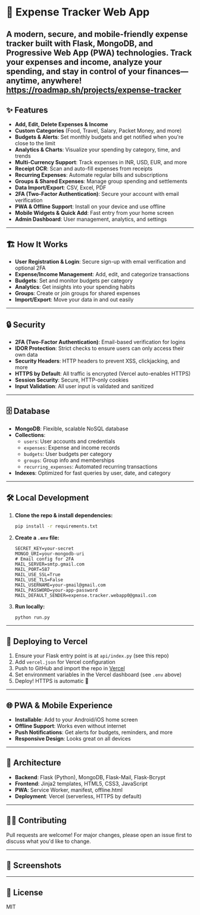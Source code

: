 # 💸 Expense Tracker Web App

A modern, secure, and mobile-friendly expense tracker built with **Flask**, **MongoDB**, and **Progressive Web App (PWA)** technologies. Track your expenses and income, analyze your spending, and stay in control of your finances—anytime, anywhere!
https://roadmap.sh/projects/expense-tracker
---

## ✨ Features
- **Add, Edit, Delete Expenses & Income**
- **Custom Categories** (Food, Travel, Salary, Packet Money, and more)
- **Budgets & Alerts**: Set monthly budgets and get notified when you're close to the limit
- **Analytics & Charts**: Visualize your spending by category, time, and trends
- **Multi-Currency Support**: Track expenses in INR, USD, EUR, and more
- **Receipt OCR**: Scan and auto-fill expenses from receipts
- **Recurring Expenses**: Automate regular bills and subscriptions
- **Groups & Shared Expenses**: Manage group spending and settlements
- **Data Import/Export**: CSV, Excel, PDF
- **2FA (Two-Factor Authentication)**: Secure your account with email verification
- **PWA & Offline Support**: Install on your device and use offline
- **Mobile Widgets & Quick Add**: Fast entry from your home screen
- **Admin Dashboard**: User management, analytics, and settings

---

## 🏗️ How It Works
- **User Registration & Login**: Secure sign-up with email verification and optional 2FA
- **Expense/Income Management**: Add, edit, and categorize transactions
- **Budgets**: Set and monitor budgets per category
- **Analytics**: Get insights into your spending habits
- **Groups**: Create or join groups for shared expenses
- **Import/Export**: Move your data in and out easily

---

## 🔒 Security
- **2FA (Two-Factor Authentication)**: Email-based verification for logins
- **IDOR Protection**: Strict checks to ensure users can only access their own data
- **Security Headers**: HTTP headers to prevent XSS, clickjacking, and more
- **HTTPS by Default**: All traffic is encrypted (Vercel auto-enables HTTPS)
- **Session Security**: Secure, HTTP-only cookies
- **Input Validation**: All user input is validated and sanitized

---

## 🗄️ Database
- **MongoDB**: Flexible, scalable NoSQL database
- **Collections**:
  - `users`: User accounts and credentials
  - `expenses`: Expense and income records
  - `budgets`: User budgets per category
  - `groups`: Group info and memberships
  - `recurring_expenses`: Automated recurring transactions
- **Indexes**: Optimized for fast queries by user, date, and category

---

## 🛠️ Local Development
1. **Clone the repo & install dependencies:**
   ```bash
   pip install -r requirements.txt
   ```
2. **Create a `.env` file:**
   ```env
   SECRET_KEY=your-secret
   MONGO_URI=your-mongodb-uri
   # Email config for 2FA
   MAIL_SERVER=smtp.gmail.com
   MAIL_PORT=587
   MAIL_USE_SSL=True
   MAIL_USE_TLS=False
   MAIL_USERNAME=your-gmail@gmail.com
   MAIL_PASSWORD=your-app-password
   MAIL_DEFAULT_SENDER=expense.tracker.webapp0@gmail.com
   ```
3. **Run locally:**
   ```bash
   python run.py
   ```

---

## 🚀 Deploying to Vercel
1. Ensure your Flask entry point is at `api/index.py` (see this repo)
2. Add `vercel.json` for Vercel configuration
3. Push to GitHub and import the repo in [Vercel](https://expense-tracker-web-ten.vercel.app/register)
4. Set environment variables in the Vercel dashboard (see `.env` above)
5. Deploy! HTTPS is automatic 🎉

---

## 🌐 PWA & Mobile Experience
- **Installable**: Add to your Android/iOS home screen
- **Offline Support**: Works even without internet
- **Push Notifications**: Get alerts for budgets, reminders, and more
- **Responsive Design**: Looks great on all devices

---

## 🧩 Architecture
- **Backend**: Flask (Python), MongoDB, Flask-Mail, Flask-Bcrypt
- **Frontend**: Jinja2 templates, HTML5, CSS3, JavaScript
- **PWA**: Service Worker, manifest, offline.html
- **Deployment**: Vercel (serverless, HTTPS by default)

---

## 🧑‍💻 Contributing
Pull requests are welcome! For major changes, please open an issue first to discuss what you'd like to change.

---

## 📸 Screenshots
<!-- Add screenshots/gifs here -->

---

## 📖 License
MIT 
